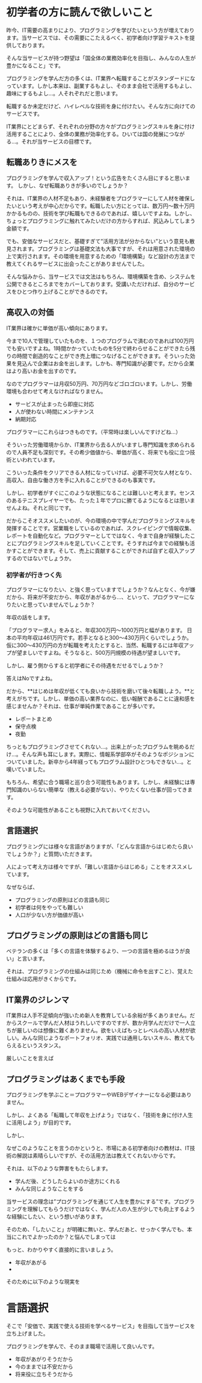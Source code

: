 # 初学者の方に読んで欲しいこと

昨今、IT需要の高まりにより、プログラミングを学びたいという方が増えております。当サービスでは、その需要にこたえるべく、初学者向け学習テキストを提供しております。

そんな当サービスが持つ野望は「国全体の業務効率化を目指し、みんなの人生が豊かになること」です。

プログラミングを学んだ方の多くは、IT業界へ転職することがスタンダードになっています。しかし本来は、副業するもよし、そのまま会社で活用するもよし、趣味にするもよし…。人それぞれだと思います。

転職するか未定だけど、ハイレベルな技術を身に付けたい。そんな方に向けてのサービスです。

IT業界にとどまらず、それぞれの分野の方々がプログラミングスキルを身に付け活用することにより、全体の業務が効率化する。ひいては国の発展につながる…。それが当サービスの目標です。

## 転職ありきにメスを

プログラミングを学んで収入アップ！という広告をたくさん目にすると思います。 しかし、なぜ転職ありきが多いのでしょうか？

それは、IT業界の人材不足もあり、未経験者をプログラマーにして人材を確保したいという考えが中心だからです。転職したい方にとっては、数万円～数十万円かかるものの、技術を学び転職もできるのであれば、嬉しいですよね。しかし、ちょっとプログラミングに触れてみたいだけの方からすれば、尻込みしてしまう金額です。

でも、安価なサービスだと、基礎すぎて”活用方法が分からない”という意見も散見されます。プログラミングは基礎文法も大事ですが、それは用意された環境の上で実行されます。その環境を用意するための「環境構築」など設計の方法まで教えてくれるサービスに出会ったことがありませんでした。

そんな悩みから、当サービスでは文法はもちろん、環境構築を含め、システムを公開できるところまでをカバーしております。受講いただければ、自分のサービスをひとつ作り上げることができるのです。


## 高収入の対価

IT業界は確かに単価が高い傾向にあります。

今まで10人で管理していたものを、１つのプログラムで済むのであれば100万円でも安いですよね。1時間かかっていたものを5分で終わらせることができたら残りの時間で創造的なことができ売上増につなげることができます。そういった効果を見込んで企業はお金を出します。しかも、専門知識が必要です。だから企業はより高いお金を出すのです。

なのでプログラマーは月収50万円、70万円などゴロゴロいます。しかし、労働環境も合わせて考えなければなりません。

- サービスが止まったら即座に対応
- 人が使わない時間にメンテナンス
- 納期対応

プログラマーにこれらはつきものです。（平常時は楽しいんですけどね…）

そういった労働環境からか、IT業界から去る人がいますし専門知識を求められるので人員不足も深刻です。その希少価値から、単価が高く、将来でも役に立つ技術といわれています。

こういった条件をクリアできる人材になっていけば、必要不可欠な人材となり、高収入、自由な働き方を手に入れることができるのも事実です。

しかし、初学者がすぐにこのような状態になることは難しいと考えます。センスのあるテニスプレイヤーでも、たった１年でプロに勝てるようになるとは思いませんよね。それと同じです。

だからこそオススメしたいのが、今の環境の中で学んだプログラミングスキルを発揮することです。営業職をしているのであれば、スクレイピングで情報収集、レポートを自動化など。プログラマーとしてではなく、今まで自身が経験したことにプログラミングスキルを足していくことです。そうすれば今までの経験も活かすことができます。そして、売上に貢献することができれば自ずと収入アップするのではないでしょうか。


### 初学者が行きつく先

プログラマーになりたい、と強く思っていますでしょうか？なんとなく、今が嫌だから、将来が不安だから、年収があがるから…、といって、プログラマーになりたいと思っていませんでしょうか？

年収の話をします。

「プログラマー求人」をみると、年収300万円～1000万円と幅があります。 日本の平均年収は461万円です。若手となると300～430万円くらいでしょうか。仮に300～430万円の方が転職を考えたとすると、当然、転職するには年収アップが望ましいですよね。そうなると、500万円規模の待遇が望ましいです。

しかし、雇う側からすると初学者にその待遇をだせるでしょうか？

答えはNoですよね。

だから、**はじめは年収が低くても良いから技術を磨いて後々転職しよう。**と考えがちです。しかし、単価の高い業界なのに、低い報酬であることに違和感を感じませんか？それは、仕事が単純作業であることが多いです。

- レポートまとめ
- 保守点検
- 夜勤

ちっともプログラミングさせてくれない…。出来上がったプログラムを眺めるだけ…。そんな声も耳にします。実際に、情報系学部卒がそのようなポジションについていました。新卒から4年経ってもプログラム設計ひとつもできない…。と嘆いていました。

もちろん、希望に合う職場と巡り合う可能性もあります。しかし、未経験には専門知識のいらない簡単な（教える必要がない）、やりたくない仕事が回ってきます。

そのような可能性があることも視野に入れておいてください。


## 言語選択

プログラミングには様々な言語がありますが、「どんな言語からはじめたら良いでしょうか？」と質問いただきます。

人によって考え方は様々ですが、「難しい言語からはじめる」ことをオススメしています。

なぜならば、

- プログラミングの原則はどの言語も同じ
- 初学者は何をやっても難しい
- 人口が少ない方が価値が高い

## プログラミングの原則はどの言語も同じ

ベテランの多くは「多くの言語を体験するより、一つの言語を極めるほうが良い」と言います。

それは、プログラミングの仕組みは同じため（機械に命令を出すこと）、覚えた仕組みは応用がきくからです。







## IT業界のジレンマ

IT業界は人手不足傾向が強いため新人を教育している余裕が多くありません。だからスクールで学んだ人材はうれしいですのですが、数か月学んだだけで一人立ちが厳しいのは想像に難くありません。欲をいえばもっとレベルの高い人材が欲しい。みんな同じようなポートフォリオ、実践では通用しないスキル、教えてもらえるというスタンス。

厳しいことを言えば









## プログラミングはあくまでも手段

プログラミングを学ぶこと＝プログラマーやWEBデザイナーになる必要はありません。



しかし、よくある「転職して年収を上げよう」ではなく、「技術を身に付け人生に活用しよう」が目的です。




しかし、

なぜこのようなことを言うのかというと、市場にある初学者向けの教材は、IT技術の解説は素晴らしいですが、その活用方法は教えてくれないからです。

それは、以下のような弊害をもたらします。

- 学んだ後、どうしたらよいのか途方にくれる
- みんな同じようなことをする

当サービスの理念は”プログラミングを通じて人生を豊かにする”です。プログラミングを理解してもらうだけではなく、学んだ人の人生が少しでも向上するような経験にしたい、という想いがあります。

そのため、「したいこと」が明確に無いと、学んだあと、せっかく学んでも、本当にこれでよかったのか？と悩んでしまっては

もっと、わかりやすく直接的に言いましょう。

- 年収があがる
-

そのために以下のような現実を


# 言語選択





そこで「安価で、実践で使える技術を学べるサービス」を目指して当サービスを立ち上げました。

プログラミングを学んで、そのまま職場で活用して良いんです。


- 年収があがりそうだから
- 今のままでは不安だから
- 将来役に立ちそうだから

